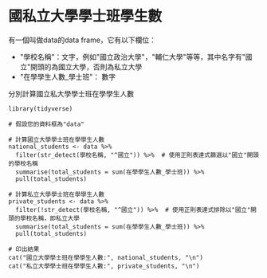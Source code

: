 
# 國私立大學學士班學生數

有一個叫做data的data frame，它有以下欄位： 
- "學校名稱"：文字，例如"國立政治大學"，"輔仁大學"等等，其中名字有"國立"開頭的為國立大學，否則為私立大學
- "在學學生人數_學士班"： 數字

分別計算國立私大學學士班在學學生人數

```
library(tidyverse)

# 假設您的資料框為"data"

# 計算國立大學學士班在學學生人數
national_students <- data %>%
  filter(str_detect(學校名稱, "^國立")) %>%  # 使用正則表達式篩選以"國立"開頭的學校名稱
  summarise(total_students = sum(在學學生人數_學士班)) %>%
  pull(total_students)

# 計算私立大學學士班在學學生人數
private_students <- data %>%
  filter(!str_detect(學校名稱, "^國立")) %>%  # 使用正則表達式排除以"國立"開頭的學校名稱，即私立大學
  summarise(total_students = sum(在學學生人數_學士班)) %>%
  pull(total_students)

# 印出結果
cat("國立大學學士班在學學生人數:", national_students, "\n")
cat("私立大學學士班在學學生人數:", private_students, "\n")
```
